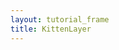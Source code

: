 ```yaml
---
layout: tutorial_frame
title: KittenLayer
---
```

<script type="module">
	import {Map, CRS, TileLayer} from 'leaflet';

	const map = new Map('map', {
		crs: CRS.Simple,
		center: [0, 0],
		zoom: 5
	});

	TileLayer.Kitten = TileLayer.extend({
		getTileUrl(coords) {
			const i = Math.ceil(Math.random() * 4) - 1;
			const tag = ['orange', 'hat', 'cute', 'small'];
			return `https://cataas.com/cat/${tag[i]}?width=256&height=256`;
		},
		getAttribution() {
			return '<a href="https://cataas.com/">CATAAS - Cat as a service</a>';
		}
	});

	const kittenTiles = new TileLayer.Kitten();
	map.addLayer(kittenTiles);
	
</script>
